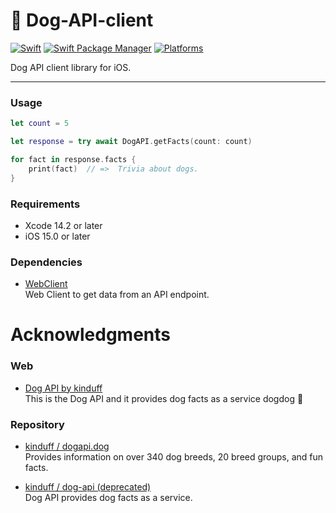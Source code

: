 # 🐶 Dog-API-client
[![Swift](https://img.shields.io/badge/Swift-5.7-orange?style=flat-square)](https://img.shields.io/badge/Swift-5.7-Orange?style=flat-square)
[![Swift Package Manager](https://img.shields.io/badge/Swift_Package_Manager-compatible-orange?style=flat-square)](https://img.shields.io/badge/Swift_Package_Manager-compatible-orange?style=flat-square)
[![Platforms](https://img.shields.io/badge/Platforms-iOS-yellowgreen?style=flat-square)](https://img.shields.io/badge/Platforms-iOS-yellowgreen?style=flat-square)

Dog API client library for iOS.

---
### Usage
```Swift
let count = 5

let response = try await DogAPI.getFacts(count: count)

for fact in response.facts {
    print(fact)  // =>  Trivia about dogs.
}
```

### Requirements
* Xcode 14.2 or later
* iOS 15.0 or later

### Dependencies
* [WebClient](https://github.com/hackenbacker/WebClient)<br>
Web Client to get data from an API endpoint.

# Acknowledgments
### Web
* [Dog API by kinduff](https://kinduff.github.io/dog-api/)<br>
This is the Dog API and it provides dog facts as a service dogdog 🐶

### Repository
* [kinduff / dogapi.dog](https://github.com/kinduff/dogapi.dog)<br>
Provides information on over 340 dog breeds, 20 breed groups, and fun facts.

* [kinduff / dog-api (deprecated)](https://github.com/kinduff/dog-api)<br>
Dog API provides dog facts as a service.
